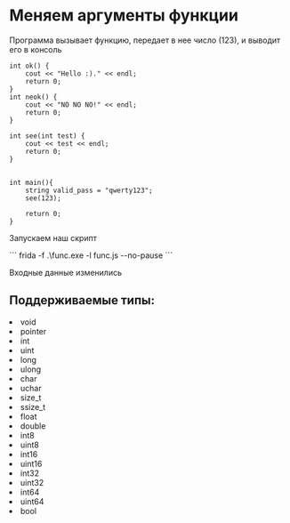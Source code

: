 <h1>Меняем аргументы функции</h1>
<p>Программа вызывает функцию, передает в нее число (123), и выводит его в консоль </p>

```
int ok() {
    cout << "Hello :)." << endl;
    return 0;
}
int neok() {
    cout << "NO NO NO!" << endl;
    return 0;
}

int see(int test) {
    cout << test << endl;
    return 0;
}


int main(){
    string valid_pass = "qwerty123";
    see(123);
    
    return 0;
}
```


<p> Запускаем наш скрипт </p>
```
frida -f .\func.exe -l func.js --no-pause 
```
<p>Входные данные изменились</p>

<h2>Поддерживаемые типы: </h2>


   <li> void </li>
    <li>pointer</li>
    <li>int</li>
    <li>uint</li>
    <li>long</li>
   <li>ulong</li>
    <li>char</li>
    <li>uchar</li>
    <li>size_t</li>
    <li>ssize_t</li>
    <li>float</li>
    <li>double</li>
    <li>int8</li>
    <li>uint8</li>
    <li>int16</li>
    <li>uint16</li>
    <li>int32</li>
    <li>uint32</li>
    <li>int64</li>
    <li>uint64</li>
    <li>bool</li>
